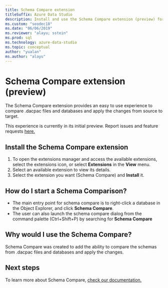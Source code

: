 ```yaml
---
title: Schema Compare extension
titleSuffix: Azure Data Studio
description: Install and use the Schema Compare extension (preview) for Azure Data Studio
ms.custom: "seodec18"
ms.date: "06/06/2019"
ms.reviewer: "alayu; sstein"
ms.prod: sql
ms.technology: azure-data-studio
ms.topic: conceptual
author: "yualan"
ms.author: "alayu"
---
```

# Schema Compare extension (preview)
The Schema Compare extension provides an easy to use experience to compare .dacpac files and databases and apply the changes from source to target.

This experience is currently in its initial preview. Report issues and feature requests [here.](https://github.com/microsoft/azuredatastudio/issues)

## Install the Schema Compare extension

1. To open the extensions manager and access the available extensions, select the extensions icon, or select **Extensions** in the **View** menu.
2. Select an available extension to view its details.
1. Select the extension you want (Schema Compare) and **Install** it.

## How do I start a Schema Comparison?
* The main entry point for schema compare is to right-click a database in the Object Explorer, and click **Schema Compare**.
* The user can also launch the schema compare dialog from the command palette (Ctrl+Shift+P) by searching for **Schema Compare**

## Why would I use the Schema Compare?
Schema Compare was created to add the ability to compare the schemas from .dacpac files and databases and apply the changes.

## Next steps
To learn more about Schema Compare, [check our documentation.](https://docs.microsoft.com/sql/ssdt/how-to-use-schema-compare-to-compare-different-database-definitions)


